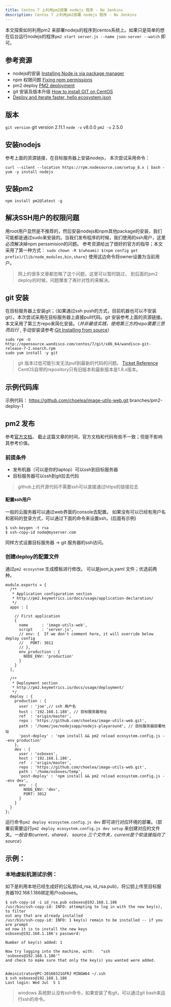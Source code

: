 ```yaml
---
title: Centos 7 上利用pm2部署 nodejs 程序 - No Jenkins
description: Centos 7 上利用pm2部署 nodejs 程序 - No Jenkins
---
```

本文探索如何利用pm2 来部署nodejs的程序到centos系统上。如果只是简单的想在后台运行nodejs的程序`pm2 start server.js --name json-server --watch` 即可。
## 参考资源

 - nodejs的安装 [Installing Node.js via package manager](https://nodejs.org/en/download/package-manager/)
 - npm 权限问题 [Fixing npm permissions](https://docs.npmjs.com/getting-started/fixing-npm-permissions)
 - pm2 deploy [PM2 deployment](http://pm2.keymetrics.io/docs/usage/deployment/)
 - git 安装及版本升级 [How to install GIT on CentOS](https://blacksaildivision.com/git-latest-version-centos)
 - [Deploy and iterate faster, hello ecosystem.json](https://keymetrics.io/2014/06/25/ecosystem-json-deploy-and-iterate-faster/)
## 版本

`git version` 	git version 2.11.1
`node -v` 			v8.0.0
`pm2 -v` 			2.5.0


## 安装nodejs
参考上面的资源链接，在目标服务器上安装nodejs， 本次尝试采用命令：

```
curl --silent --location https://rpm.nodesource.com/setup_8.x | bash -
yum -y install nodejs
```
## 安装pm2

```
npm install pm2@latest -g
```


## 解决SSH用户的权限问题
用root用户显然是不推荐的，然后安装nodejs和npm其他package的安装，我们可能都是通过sudo来安装的。当我们发布程序的时候，我们使用的ssh用户，这里必须解决掉npm perssmision的问题。 参考资源给出了很好的官方的指导；本文采用了第一种方式： `sudo chown -R $(whoami) $(npm config get prefix)/{lib/node_modules,bin,share}` 使用这边命令将owner设置为当前用户。
> 网上的很多文章都忽略了这个问题，这里可以暂时跳过， 到后面的pm2 deploy的时候，问题爆发了再针对性的来解决。


## git 安装
在目标服务器上安装git；（如果通过ssh push的方式，目前机器也可以不安装git）。本次尝试采用在目标服务器上直接pull代码。git 安装参考上面的资源链接。 本文采用了第三方repo来简化安装。（*并非最佳实践，使用第三方的repo需要三思而后行* , 手动安装请参考:[Git Installing from source](https://www.digitalocean.com/community/tutorials/how-to-install-git-on-centos-7)）

```
sudo rpm -U http://opensource.wandisco.com/centos/7/git/x86_64/wandisco-git-release-7-2.noarch.rpm 
sudo yum install -y git
```

> git 版本过低可能引发无法pull到最新的代码的问题。 [Ticket Reference](https://github.com/Unitech/pm2/issues/2436)  CentOS自带的repository只有旧版本和最新版本是1.8.x版本。 

## 示例代码库
示例代码： https://github.com/choelea/image-utils-web.git  branches/pm2-deploy-1

## pm2 发布
参考[官方文档](http://pm2.keymetrics.io/docs/usage/deployment/)， 截止这篇文章的时间，官方文档和代码有些不一致；但是不影响其参考价值。 
### 前提条件

 - 发布机器（可以是你的laptop）可以ssh到目标服务器
 - 目标服务器可以ssh到git拉去代码
 >github上的开源代码不需要ssh可以直接通过https的链接拉去

#### 配置ssh用户
一般的云服务器可以通过web界面的console去配置。 如果没有可以已经有用户名和密码的登录方式，可以通过下面的命令来设置ssh。(后面有示例)

```
$ ssh-keygen -t rsa
$ ssh-copy-id node@myserver.com
```
同样方式设置目标服务器 -> git 服务器的ssh访问。

### 创建deploy的配置文件
通过`pm2 ecosystem` 生成模板进行修改。 可以是json,js,yaml 文件；优选前两种。

```
module.exports = {
  /**
   * Application configuration section
   * http://pm2.keymetrics.io/docs/usage/application-declaration/
   */
  apps : [

    // First application
    {
      name      : 'image-utils-web',
      script    : 'server.js',
      // env: {  If we don't comment here, it will override below deploy config
      //   PORT: 3011
      // },
      env_production : {
        NODE_ENV: 'production'
      }
    }
  ],

  /**
   * Deployment section
   * http://pm2.keymetrics.io/docs/usage/deployment/
   */
  deploy : {
    production : {
      user : 'joe',// ssh 用户名
      host : '192.168.1.188', // 目标服务器地址
      ref  : 'origin/master',
      repo : 'https://github.com/choelea/image-utils-web.git',
      path : '/home/joe/nodejsapp/nodejs-playaround', // 目标服务器部署地址
      'post-deploy' : 'npm install && pm2 reload ecosystem.config.js --env production'
    },
    dev : {
      user : 'osboxes',
      host : '192.168.1.186',
      ref  : 'origin/master',
      repo : 'https://github.com/choelea/image-utils-web.git',
      path : '/home/osboxes/temp',
      'post-deploy' : 'npm install && pm2 reload ecosystem.config.js --env dev',
      env  : {
        NODE_ENV: 'dev',
		PORT: 3012
      }
    }
  }
};
```
运行命令`pm2 deploy ecosystem.config.js dev` 即可进行对应环境的部署。（部署前需要运行`pm2 deploy ecosystem.config.js dev setup` 来创建对应的文件夹。*一般会有current，shared， source 三个文件夹，current是个软连接指向了source*）




## 示例：
### 本地虚拟机测试示例：
如下是利用本地已经生成好的公私钥(id_rsa, id_rsa.pub)，将公钥上传至目标服务器192.168.1.186绑定用户osboxes。
```
$ ssh-copy-id -i id_rsa.pub osboxes@192.168.1.186
/usr/bin/ssh-copy-id: INFO: attempting to log in with the new key(s), to filter                                                             out any that are already installed
/usr/bin/ssh-copy-id: INFO: 1 key(s) remain to be installed -- if you are prompt                                                            ed now it is to install the new keys
osboxes@192.168.1.186's password:

Number of key(s) added: 1

Now try logging into the machine, with:   "ssh 'osboxes@192.168.1.186'"
and check to make sure that only the key(s) you wanted were added.


Administrator@PC-20160321GFRJ MINGW64 ~/.ssh
$ ssh osboxes@192.168.1.186
Last login: Wed Jul  5 1
```
> windows 系统默认没有ssh命令，如果安装了有git，可以通过git bash来运行ssh的命令。

